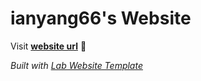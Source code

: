 
# ianyang66's Website

Visit **[website url](#)** 🚀

_Built with [Lab Website Template](https://greene-lab.gitbook.io/lab-website-template-docs)_
